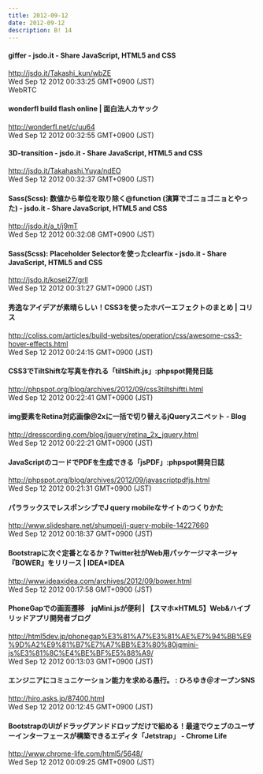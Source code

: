 ```yaml
---
title: 2012-09-12
date: 2012-09-12
description: B! 14
---
```


#### giffer - jsdo.it - Share JavaScript, HTML5 and CSS
http://jsdo.it/Takashi_kun/wbZE<br>
Wed Sep 12 2012 00:33:25 GMT+0900 (JST)<br>
WebRTC


#### wonderfl build flash online | 面白法人カヤック
http://wonderfl.net/c/uu64<br>
Wed Sep 12 2012 00:32:55 GMT+0900 (JST)<br>


#### 3D-transition - jsdo.it - Share JavaScript, HTML5 and CSS
http://jsdo.it/Takahashi.Yuya/ndEO<br>
Wed Sep 12 2012 00:32:37 GMT+0900 (JST)<br>


#### Sass(Scss): 数値から単位を取り除く@function (演算でゴニョゴニョとやった) - jsdo.it - Share JavaScript, HTML5 and CSS
http://jsdo.it/a_t/j9mT<br>
Wed Sep 12 2012 00:32:08 GMT+0900 (JST)<br>


#### Sass(Scss): Placeholder Selectorを使ったclearfix - jsdo.it - Share JavaScript, HTML5 and CSS
http://jsdo.it/kosei27/grll<br>
Wed Sep 12 2012 00:31:27 GMT+0900 (JST)<br>


####   秀逸なアイデアが素晴らしい！CSS3を使ったホバーエフェクトのまとめ | コリス
http://coliss.com/articles/build-websites/operation/css/awesome-css3-hover-effects.html<br>
Wed Sep 12 2012 00:24:15 GMT+0900 (JST)<br>


#### CSS3でTiltShiftな写真を作れる「tiltShift.js」:phpspot開発日誌
http://phpspot.org/blog/archives/2012/09/css3tiltshiftti.html<br>
Wed Sep 12 2012 00:22:41 GMT+0900 (JST)<br>


#### img要素をRetina対応画像@2xに一括で切り替えるjQueryスニペット - Blog
http://dresscording.com/blog/jquery/retina_2x_jquery.html<br>
Wed Sep 12 2012 00:22:21 GMT+0900 (JST)<br>


#### JavaScriptのコードでPDFを生成できる「jsPDF」:phpspot開発日誌
http://phpspot.org/blog/archives/2012/09/javascriptpdfjs.html<br>
Wed Sep 12 2012 00:21:31 GMT+0900 (JST)<br>


#### パララックスでレスポンシブでJ query mobileなサイトのつくりかた
http://www.slideshare.net/shumpei/j-query-mobile-14227660<br>
Wed Sep 12 2012 00:18:37 GMT+0900 (JST)<br>


#### Bootstrapに次ぐ定番となるか？Twitter社がWeb用パッケージマネージャ『BOWER』をリリース | IDEA*IDEA
http://www.ideaxidea.com/archives/2012/09/bower.html<br>
Wed Sep 12 2012 00:17:58 GMT+0900 (JST)<br>


#### PhoneGapでの画面遷移　jqMini.jsが便利 | 【スマホ×HTML5】Web&ハイブリッドアプリ開発者ブログ
http://html5dev.jp/phonegap%E3%81%A7%E3%81%AE%E7%94%BB%E9%9D%A2%E9%81%B7%E7%A7%BB%E3%80%80jqmini-js%E3%81%8C%E4%BE%BF%E5%88%A9/<br>
Wed Sep 12 2012 00:13:03 GMT+0900 (JST)<br>


#### エンジニアにコミュニケーション能力を求める愚行。 : ひろゆき＠オープンSNS
http://hiro.asks.jp/87400.html<br>
Wed Sep 12 2012 00:12:45 GMT+0900 (JST)<br>


#### BootstrapのUIがドラッグアンドドロップだけで組める！最速でウェブのユーザーインターフェースが構築できるエディタ「Jetstrap」 - Chrome Life
http://www.chrome-life.com/html5/5648/<br>
Wed Sep 12 2012 00:09:25 GMT+0900 (JST)<br>


